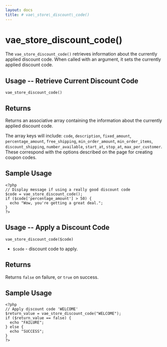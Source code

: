 ```yaml
---
layout: docs
title: # vae\_store\_discount\_code()
---
```


# vae\_store\_discount\_code()

The `vae_store_discount_code()` retrieves information about the
currently applied discount code. When called with an argument, it sets
the currently applied discount code.

## Usage -- Retrieve Current Discount Code

`vae_store_discount_code()`

## Returns

Returns an associative array containing the information about the
currently applied discount code.

The array keys will include: `code`, `description`, `fixed_amount`,
`percentage_amount`, `free_shipping`, `min_order_amount`,
`min_order_items`, `discount_shipping`, `number_available`, `start_at`,
`stop_at`, `max_per_customer`. These correspond with the options
described on the page for creating coupon codes.

## Sample Usage

    <?php
    // Display message if using a really good discount code
    $code = vae_store_discount_code();
    if ($code['percentage_amount'] > 50) {
      echo "Wow, you're getting a great deal.";
    }
    ?>

## Usage -- Apply a Discount Code

`vae_store_discount_code($code)`

-   `$code` - discount code to apply.

## Returns

Returns `false` on failure, or `true` on success.

## Sample Usage

    <?php
    // Apply discount code 'WELCOME'
    $return_value = vae_store_discount_code("WELCOME");
    if ($return_value == false) {
      echo "FAILURE";
    } else {
      echo "SUCCESS";
    }
    ?>
